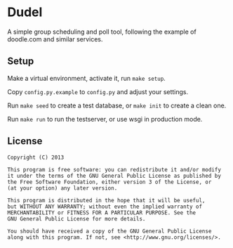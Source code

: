 # Dudel

A simple group scheduling and poll tool, following the example of doodle.com and similar services.

## Setup

Make a virtual environment, activate it, run `make setup`.

Copy `config.py.example` to `config.py` and adjust your settings.

Run `make seed` to create a test database, or `make init` to create a clean one.

Run `make run` to run the testserver, or use wsgi in production mode.

## License

    Copyright (C) 2013

    This program is free software: you can redistribute it and/or modify
    it under the terms of the GNU General Public License as published by
    the Free Software Foundation, either version 3 of the License, or
    (at your option) any later version.

    This program is distributed in the hope that it will be useful,
    but WITHOUT ANY WARRANTY; without even the implied warranty of
    MERCHANTABILITY or FITNESS FOR A PARTICULAR PURPOSE. See the
    GNU General Public License for more details.

    You should have received a copy of the GNU General Public License
    along with this program. If not, see <http://www.gnu.org/licenses/>.
